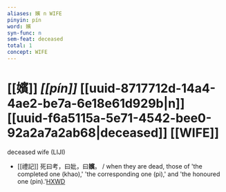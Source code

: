 ```yaml
---
aliases: 嬪 n WIFE
pinyin: pín
word: 嬪
syn-func: n
sem-feat: deceased
total: 1
concept: WIFE 
---
```

# [[嬪]] *[[pín]]*  [[uuid-8717712d-14a4-4ae2-be7a-6e18e61d929b|n]] [[uuid-f6a5115a-5e71-4542-bee0-92a2a7a2ab68|deceased]] [[WIFE]]
deceased wife (LIJI)
 - [[禮記]] 死曰考，曰妣，曰**嬪**。 / when they are dead, those of 'the completed one (khao),' 'the corresponding one (pi),' and 'the honoured one (pin).'[HXWD](https://hxwd.org/textview.html?location=KR1d0052_tls_002-25a.23)